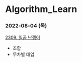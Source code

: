 # Algorithm_Learn
### 2022-08-04 (목)
[2309. 일곱 난쟁이](https://www.acmicpc.net/problem/2309)
- 조합
- 무차별 대입
